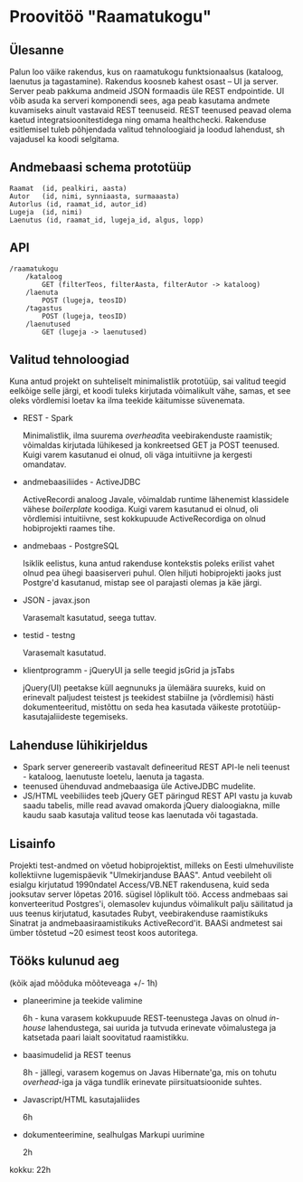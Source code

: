 Proovitöö "Raamatukogu"
===

Ülesanne
---
Palun loo väike rakendus, kus on raamatukogu funktsionaalsus (kataloog, laenutus ja tagastamine).
Rakendus koosneb kahest osast – UI ja server. Server peab pakkuma andmeid JSON formaadis üle REST endpointide. 
UI võib asuda ka serveri komponendi sees, aga peab kasutama andmete kuvamiseks ainult vastavaid REST teenuseid. 
REST teenused peavad olema kaetud integratsioonitestidega ning omama healthchecki. 
Rakenduse esitlemisel tuleb põhjendada valitud tehnoloogiaid ja loodud lahendust, sh vajadusel ka koodi selgitama.

Andmebaasi schema prototüüp
---
    Raamat  (id, pealkiri, aasta)
    Autor	(id, nimi, synniaasta, surmaaasta)
    Autorlus (id, raamat_id, autor_id)
    Lugeja 	(id, nimi)
    Laenutus (id, raamat_id, lugeja_id, algus, lopp)

API
---
    /raamatukogu
	    /kataloog
		    GET (filterTeos, filterAasta, filterAutor -> kataloog)
	    /laenuta
   		    POST (lugeja, teosID)
	    /tagastus
		    POST (lugeja, teosID)
	    /laenutused
		    GET (lugeja -> laenutused)

Valitud tehnoloogiad
---
Kuna antud projekt on suhteliselt minimalistlik prototüüp, sai valitud teegid eelkõige selle järgi, et koodi tuleks
kirjutada võimalikult vähe, samas, et see oleks võrdlemisi loetav ka ilma teekide käitumisse süvenemata.

* REST - Spark

    Minimalistlik, ilma suurema *overhead*ita veebirakenduste raamistik; võimaldas kirjutada lühikesed ja konkreetsed
    GET ja POST teenused. Kuigi varem kasutanud ei olnud, oli väga intuitiivne ja kergesti omandatav.
* andmebaasiliides - ActiveJDBC

    ActiveRecordi analoog Javale, võimaldab runtime lähenemist klassidele vähese *boilerplate* koodiga.
    Kuigi varem kasutanud ei olnud, oli võrdlemisi intuitiivne, sest kokkupuude ActiveRecordiga on olnud hobiprojekti
    raames tihe.
* andmebaas - PostgreSQL

    Isiklik eelistus, kuna antud rakenduse kontekstis poleks erilist vahet olnud pea ühegi baasiserveri puhul.
    Olen hiljuti hobiprojekti jaoks just Postgre'd kasutanud, mistap see ol parajasti olemas ja käe järgi.
* JSON - javax.json

    Varasemalt kasutatud, seega tuttav.
* testid - testng

    Varasemalt kasutatud.
* klientprogramm - jQueryUI ja selle teegid jsGrid ja jsTabs

    jQuery(UI) peetakse küll aegnunuks ja ülemäära suureks, kuid on erinevalt paljudest teistest js teekidest stabiilne
    ja (võrdlemisi) hästi dokumenteeritud, mistõttu on seda hea kasutada väikeste prototüüp-kasutajaliideste tegemiseks.

Lahenduse lühikirjeldus
---
* Spark server genereerib vastavalt defineeritud REST API-le neli teenust - kataloog, laenutuste loetelu, laenuta ja
    tagasta.
* teenused ühenduvad andmebaasiga üle ActiveJDBC mudelite.
* JS/HTML veebiliides teeb jQuery GET päringud REST API vastu ja kuvab saadu tabelis, mille read avavad omakorda jQuery
    dialoogiakna, mille kaudu saab kasutaja valitud teose kas laenutada või tagastada.

Lisainfo
---
Projekti test-andmed on võetud hobiprojektist, milleks on Eesti ulmehuviliste kollektiivne lugemispäevik "Ulmekirjanduse
BAAS". Antud veebileht oli esialgu kirjutatud 1990ndatel Access/VB.NET rakendusena, kuid seda jooksutav server lõpetas
2016. sügisel lõplikult töö. Access andmebaas sai konverteeritud Postgres'i, olemasolev kujundus võimalikult palju
säilitatud ja uus teenus kirjutatud, kasutades Rubyt, veebirakenduse raamistikuks Sinatrat ja andmebaasiraamistikuks
ActiveRecord'it. BAASi andmetest sai ümber tõstetud ~20 esimest teost koos autoritega.

Tööks kulunud aeg
---
(kõik ajad mõõduka mõõteveaga +/- 1h)

* planeerimine ja teekide valimine

    6h - kuna varasem kokkupuude REST-teenustega Javas on olnud *in-house* lahendustega, sai uurida ja tutvuda erinevate
    võimalustega ja katsetada paari laialt soovitatud raamistikku.

* baasimudelid ja REST teenus

    8h - jällegi, varasem kogemus on Javas Hibernate'ga, mis on tohutu *overhead*-iga ja väga tundlik erinevate
    piirsituatsioonide suhtes.

* Javascript/HTML kasutajaliides

    6h

* dokumenteerimine, sealhulgas Markupi uurimine

    2h

kokku: 22h
